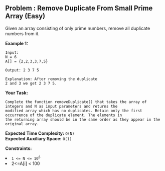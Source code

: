 ## Problem : Remove Duplicate From Small Prime Array (Easy)
Given an array consisting of only prime numbers, remove all duplicate numbers from it. 

**Example 1:**
```
Input:
N = 6
A[] = {2,2,3,3,7,5}

Output: 2 3 7 5

Explanation: After removing the duplicate
2 and 3 we get 2 3 7 5.
```

**Your Task:**
```
Complete the function removeDuplicate() that takes the array of integers and N as input parameters and returns the 
modified array which has no duplicates. Retain only the first occurrence of the duplicate element. The elements in 
the returning array should be in the same order as they appear in the original array.
```

**Expected Time Complexity:** ```O(N)```<br>
**Expected Auxiliary Space:** ```O(1)```

**Constraints:**
<li><code>1 <= N <= 10<sup>6</sup></code></li>
<li>2<=A[i] < 100</code></li>
